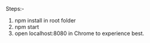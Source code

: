 Steps:-
1. npm install in root folder
2. npm start
3. open localhost:8080 in Chrome to experience best.